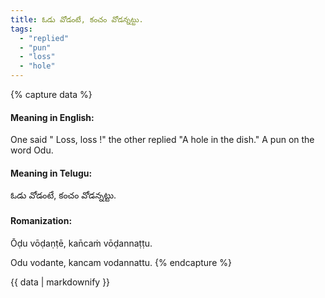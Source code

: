 ```yaml
---
title: ఓడు వోడంటే, కంచం వోడన్నట్టు.
tags:
  - "replied"
  - "pun"
  - "loss"
  - "hole"
---
```


{% capture data %}
#### Meaning in English:
One said " Loss, loss !" the other replied "A hole in the dish."
A pun on the word Odu.

#### Meaning in Telugu:
ఓడు వోడంటే, కంచం వోడన్నట్టు.

#### Romanization:
Ōḍu vōḍaṇṭē, kan̄caṁ vōḍannaṭṭu.

Odu vodante, kancam vodannattu.
{% endcapture %}

{{ data | markdownify }}

